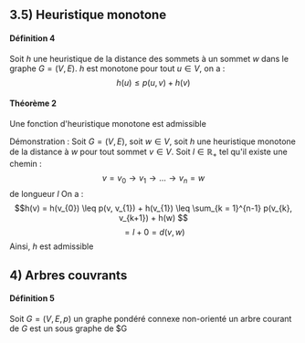 ## 3.5) Heuristique monotone
#### Définition 4
Soit $h$ une heuristique de la distance des sommets à un sommet $w$ dans le graphe $G = (V, E)$. 
$h$ est monotone pour tout $u \in V$, on a : 
$$h(u)\leq p(u, v) + h(v)$$

#### Théorème $2$
Une fonction d'heuristique monotone est admissible

Démonstration : 
Soit $G = (V, E)$, soit $w \in V$, soit $h$ une heuristique monotone de la distance à $w$ pour tout sommet $v \in V$. 
Soit $l \in \mathbb{R}_{+}$ tel qu'il existe une chemin : 
$$v = v_{0} \to v_{1} \to \dots \to v_{n} = w$$
de longueur $l$
On a : 
$$h(v) = h(v_{0}) \leq p(v, v_{1}) + h(v_{1}) \leq \sum_{k = 1}^{n-1} p(v_{k}, v_{k+1}) + h(w) $$
$$= l +0 = d(v, w) $$
Ainsi, $h$ est admissible

## 4) Arbres couvrants
#### Définition 5
Soit $G = (V, E, p)$ un graphe pondéré connexe non-orienté
un arbre courant de $G$ est un sous graphe de $G